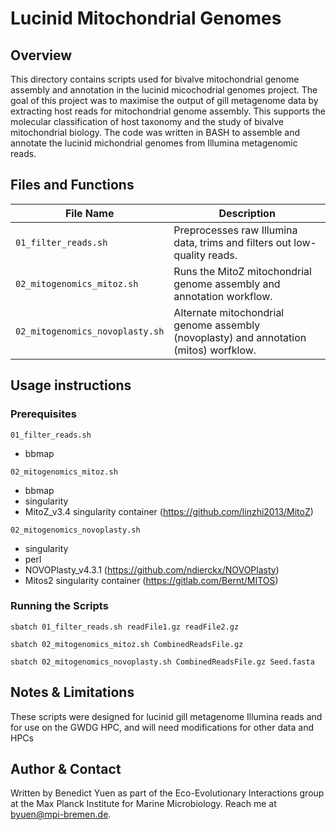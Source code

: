 # Lucinid Mitochondrial Genomes

## Overview 
This directory contains scripts used for bivalve mitochondrial genome assembly and annotation in the lucinid micochodrial genomes project.
The goal of this project was to maximise the output of gill metagenome data by extracting host reads for mitochondrial genome assembly. This supports the molecular classification of host taxonomy and the study of bivalve mitochondrial biology.
The code was written in BASH to assemble and annotate the lucinid michondrial genomes from Illumina metagenomic reads.


## Files and Functions
| File Name     | Description |
|--------------|------------|
| `01_filter_reads.sh`  | Preprocesses raw Illumina data, trims and filters out low-quality reads. |
| `02_mitogenomics_mitoz.sh` | Runs the MitoZ mitochondrial genome assembly and annotation workflow. |
| `02_mitogenomics_novoplasty.sh` | Alternate mitochondrial genome assembly (novoplasty) and annotation (mitos) worfklow. |

## Usage instructions

### Prerequisites
`01_filter_reads.sh`
- bbmap

`02_mitogenomics_mitoz.sh`
- bbmap
- singularity
- MitoZ_v3.4 singularity container (https://github.com/linzhi2013/MitoZ)

`02_mitogenomics_novoplasty.sh`
- singularity
- perl
- NOVOPlasty_v4.3.1 (https://github.com/ndierckx/NOVOPlasty)
- Mitos2 singularity container (https://gitlab.com/Bernt/MITOS)

### Running the Scripts

`sbatch 01_filter_reads.sh readFile1.gz readFile2.gz`

`sbatch 02_mitogenomics_mitoz.sh CombinedReadsFile.gz`

`sbatch 02_mitogenomics_novoplasty.sh CombinedReadsFile.gz Seed.fasta`

## Notes & Limitations
These scripts were designed for lucinid gill metagenome Illumina reads and for use on the GWDG HPC, and will need modifications for other data and HPCs

## Author & Contact
Written by Benedict Yuen as part of the Eco-Evolutionary Interactions group at the Max Planck Institute for Marine Microbiology. Reach me at byuen@mpi-bremen.de.

